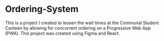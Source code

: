 # Ordering-System
This is a project I created to lessen the wait times at the Communal Student Canteen by allowing for concurrent ordering on a Progressive Web App (PWA). This project was created using Figma and React.
